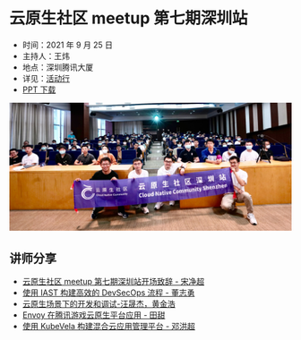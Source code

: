 # 云原生社区 meetup 第七期深圳站

- 时间：2021 年 9 月 25 日
- 主持人：王炜
- 地点：深圳腾讯大厦
- 详见：[活动行](https://3372087382093.huodongxing.com/event/4614510524000)
- [PPT 下载](https://github.com/cloudnativeto/academy/tree/master/meetup/07-shenzhen)

![云原生社区 meetup 深圳站合影](shenzhen.jpg
)

## 讲师分享

- [云原生社区 meetup 第七期深圳站开场致辞 - 宋净超](https://www.bilibili.com/video/BV19h411p7jn)
- [使用 IAST 构建高效的 DevSecOps 流程 - 董志勇](https://www.bilibili.com/video/BV1WQ4y1z7zQ)
- [云原生场景下的开发和调试-汪晟杰，黄金浩](https://www.bilibili.com/video/BV1hf4y1E7KJ)
- [Envoy 在腾讯游戏云原生平台应用 - 田甜](https://www.bilibili.com/video/BV1LL411476c)
- [使用 KubeVela 构建混合云应用管理平台 - 邓洪超](https://www.bilibili.com/video/BV1TQ4y1C7xx)

